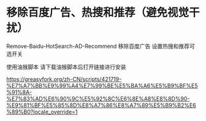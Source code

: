 # 移除百度广告、热搜和推荐（避免视觉干扰）
Remove-Baidu-HotSearch-AD-Recommend
移除百度广告 设置热搜和推荐可选开关 

使用油猴脚本 请下载油猴脚本后打开链接进行安装

https://greasyfork.org/zh-CN/scripts/421719-%E7%A7%BB%E9%99%A4%E7%99%BE%E5%BA%A6%E5%B9%BF%E5%91%8A-%E7%83%AD%E6%90%9C%E5%92%8C%E6%8E%A8%E8%8D%90-%E9%81%BF%E5%85%8D%E8%A7%86%E8%A7%89%E5%B9%B2%E6%89%B0?locale_override=1
